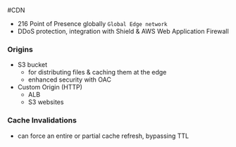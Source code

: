 #CDN
- 216 Point of Presence globally `Global Edge network`
- DDoS protection, integration with Shield & AWS Web Application Firewall


### Origins
- S3 bucket
	- for distributing files & caching them at the edge
	- enhanced security with OAC
- Custom Origin (HTTP)
	- ALB
	- S3 websites


### Cache Invalidations
- can force an entire or partial cache refresh, bypassing TTL